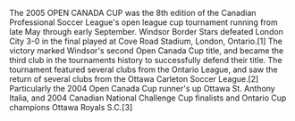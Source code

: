 The 2005 OPEN CANADA CUP was the 8th edition of the Canadian Professional Soccer League's open league cup tournament running from late May through early September. Windsor Border Stars defeated London City 3-0 in the final played at Cove Road Stadium, London, Ontario.[1] The victory marked Windsor's second Open Canada Cup title, and became the third club in the tournaments history to successfully defend their title. The tournament featured several clubs from the Ontario League, and saw the return of several clubs from the Ottawa Carleton Soccer League.[2] Particularly the 2004 Open Canada Cup runner's up Ottawa St. Anthony Italia, and 2004 Canadian National Challenge Cup finalists and Ontario Cup champions Ottawa Royals S.C.[3]
